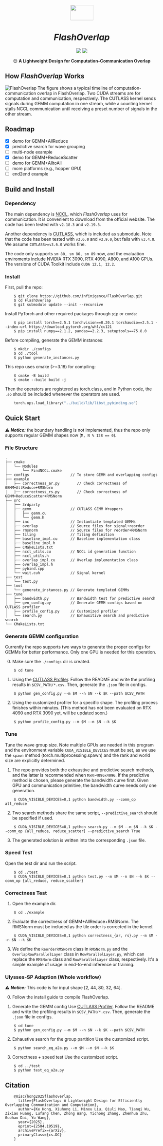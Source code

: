 <div align="center">

<img src="./docs/_static/image/FlashOverlap_LOGO.png" width="75" height="50">

# ***FlashOverlap*** 

<a href="https://arxiv.org/abs/2504.19519">
    <img src="https://img.shields.io/badge/FlashOverlap-Tech Report-red"></a>
<a href="https://zhuanlan.zhihu.com/p/1897633068380054002?share_code=1nCLEM5AgyjRb&utm_psn=1900536763014963236&utm_source=wechat_timeline&utm_medium=social&s_r=0">
    <img src="https://img.shields.io/badge/FlashOverlap-ZHIHU-blue"></a>

😊 **A Lightweight Design for Computation-Communication Overlap**
</div>

## How *FlashOverlap* Works
![FlashOverlap](./docs/_static/image/typical_timeline.jpeg)
The figure shows a typical timeline of computation-communication overlap in FlashOverlap. Two CUDA streams are for computation and communication, respectively. The CUTLASS kernel sends signals during GEMM computation in one stream, while a counting kernel stalls NCCL communication until receiving a preset number of signals in the other stream.

## Roadmap
- [x] demo for GEMM+AllReduce
- [x] predictive search for wave grouping
- [ ] multi-node example
- [x] demo for GEMM+ReduceScatter
- [ ] demo for GEMM+AlltoAll
- [ ] more platforms (e.g., hopper GPU)
- [ ] end2end example

## Build and Install
### Dependency
The main dependency is [NCCL](https://developer.nvidia.com/nccl/nccl-download), which *FlashOverlap* uses for communication. It is convenient to download from the official website. The code has been tested with `v2.18.3` and `v2.19.3`. 

Another dependency is [CUTLASS](https://github.com/NVIDIA/cutlass.git), which is included as submodule. Note that the code has been tested with `v3.6.0` and `v3.9.0`, but fails with `v3.4.0`. We assume `CUTLASS>=v3.6.0` works fine.  

The code only supports `sm_80, sm_86, sm_89` now, and the evaluation enviroments include NVIDIA RTX 3090, RTX 4090, A800, and A100 GPUs. The versions of CUDA Toolkit include `CUDA 12.1, 12.2`.

### Install
First, pull the repo:

```shell
    $ git clone https://github.com/infinigence/FlashOverlap.git
    $ cd FlashOverlap
    $ git submodule update --init --recursive
```
Install PyTorch and other required packages through `pip` or `conda`:
```shell
    $ pip install torch==2.5.1 torchvision==0.20.1 torchaudio==2.5.1 --index-url https://download.pytorch.org/whl/cu121
    $ pip install numpy==2.1.2, pandas==2.2.3, setuptools==75.8.0
```

Before compiling, generate the GEMM instances:
```shell
    $ mkdir ./configs
    $ cd ./tool
    $ python generate_instances.py
```

This repo uses cmake (>=3.18) for compiling:

```shell
    $ cmake -B build
    $ cmake --build build -j
```
Then the operators are registered as torch.class, and in Python code, the `.so` should be included whenever the operators are used.
```python
    torch.ops.load_library("../build/lib/libst_pybinding.so")
```

## Quick Start
⚠️ ***Notice:*** the boundary handling is not implemented, thus the repo only supports regular GEMM shapes now (`M, N % 128 == 0`). 
### File Structure
```plaintext
.
├── cmake
│   └── Modules
│       └── FindNCCL.cmake
├── configs                   // To store GEMM and overlapping configs
├── example
│   ├── correctness_ar.py        // Check correctness of GEMM+AllReduce+RMSNorm
│   ├── correctness_rs.py        // Check correctness of GEMM+ReduceScatter+RMSNorm
├── src
│   ├── 3rdparty
│   ├── gemm                  // CUTLASS GEMM Wrappers
│   │   ├── gemm.cu
│   │   └── gemm.h
│   ├── inc                   // Instantiate templated GEMMs
│   ├── overlap               // Source files for signal+reorder
│   ├── rmsnorm               // Source files for reorder+RMSNorm
│   ├── tiling                // Tiling definition  
│   ├── baseline_impl.cu      // Baseline implementation class
│   ├── baseline_impl.h
│   ├── CMakeLists.txt
│   ├── nccl_utils.cu         // NCCL id generation function
│   ├── nccl_utils.h
│   ├── overlap_impl.cu       // Overlap implementation class
│   ├── overlap_impl.h
│   ├── pybind.cpp
│   └── wait.cuh              // Signal kernel
├── test
│   └── test.py
├── tool
│   └── generate_instances.py // Generate templated GEMMs
├── tune
│   ├── bandwidth.py          // Bandwidth test for predictive search
│   ├── gen_config.py         // Generate GEMM configs based on CUTLASS profiler
│   ├── profile_config.py     // Customized profiler
│   └── search.py             // Exhausitive search and predictive search
└── CMakeLists.txt
```

### Generate GEMM configuration
Currently the repo supports two ways to generate the proper configs for GEMMs for better performance. Only one GPU is needed for this operation. 

0. Make sure the `./configs` dir is created. 
```shell
    $ cd tune
```

1. Using the [CUTLASS Profiler](https://github.com/NVIDIA/cutlass/blob/main/media/docs/cpp/profiler.md). Follow the README and write the profiling results in `$CSV_PATH/*.csv`. Then, generate the `.json` file in configs. 
```shell
    $ python gen_config.py --m $M --n $N --k $K --path $CSV_PATH
```

2. Using the customized profiler for a specific shape. The profiling process finishes within minutes. (This method has not been evaluated on RTX 4090 and RTX 3090 yet, will be updated soon.)
```shell
    $ python profile_config.py --m $M --n $N --k $K
```

### Tune
Tune the wave group size. Note multiple GPUs are needed in this program and the environment variable `CUDA_VISIBLE_DEVICES` must be set, as we use the `spawn` method (torch.multiprocessing.spawn) and the rank and world size are explicitly determined. 

1. The repo provides both the exhaustive and predictive search methods, and the latter is recommended when `MxN>4096x4096`. If the predictive method is chosen, please generate the bandwidth curve first. Given GPU and communication primitive, the bandwidth curve needs only one generation. 
```shell
    $ CUDA_VISIBLE_DEVICES=0,1 python bandwidth.py --comm_op all_reduce
```
2. Two search methods share the same script, `--predictive_search` should be specified if used.
```shell
    $ CUDA_VISIBLE_DEVICES=0,1 python search.py --m $M --n $N --k $K --comm_op {all_reduce, reduce_scatter} --predictive_search True
```
3. The generated solution is written into the corresponding `.json` file. 

### Speed Test
Open the test dir and run the script.
```shell
    $ cd ./test
    $ CUDA_VISIBLE_DEVICES=0,1 python test.py --m $M --n $N --k $K --comm_op {all_reduce, reduce_scatter}
```

### Correctness Test
1. Open the example dir.
```
    $ cd ./example
```

2. Evaluate the correctness of GEMM+AllReduce+RMSNorm. The RMSNorm must be included as the tile order is corrected in the kernel. 
```shell
    $ CUDA_VISIBLE_DEVICES=0,1 python correctness_{ar, rs}.py --m $M --n $N --k $K
```
3. We define the `ReorderRMSNorm` class in `RMSNorm.py` and the `OverlapRowParallelLayer` class in `RowParallelLayer.py`, which can replace the `RMSNorm` class and `RowParallelLayer` class, respectively. It's a simple example of usage in end-to-end inference or training. 

### Ulysses-SP Adaption (Whole workflow)
⚠️ ***Notice:*** This code is for input shape [2, 44, 80, 32, 64].

0. Follow the install guide to compile FlashOverlap.

1. Generate the GEMM config
Use [CUTLASS Profiler](https://github.com/NVIDIA/cutlass/blob/main/media/docs/cpp/profiler.md). Follow the README and write the profiling results in `$CSV_PATH/*.csv`. Then, generate the `.json` file in configs. 
```shell
    $ cd tune
    $ python gen_config.py --m $M --n $N --k $K --path $CSV_PATH
```

2. Exhaustive search for the group partition
Use the customized script.
```shell
    $ python search_eq_a2a.py --m $M --n $N --k $K
```

3. Correctness + speed test
Use the customized script.
```shell
    $ cd ../test
    $ python test_eq_a2a.py
```

## Citation
```
    @misc{hong2025flashoverlap,
      title={FlashOverlap: A Lightweight Design for Efficiently Overlapping Communication and Computation},
      author={Ke Hong, Xiuhong Li, Minxu Liu, Qiuli Mao, Tianqi Wu, Zixiao Huang, Lufang Chen, Zhong Wang, Yichong Zhang, Zhenhua Zhu, Guohao Dai, Yu Wang},
      year={2025},
      eprint={2504.19519},
      archivePrefix={arXiv},
      primaryClass={cs.DC}
    }
```
